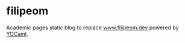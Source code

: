 # filipeom

Academic pages static blog to replace www.filipeom.dev powered by [YOCaml].

[YOCaml]:https://github.com/xhtmlboi/yocamlhttps://github.com/xhtmlboi/yocaml
